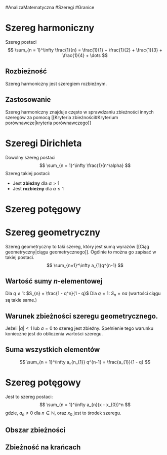 #AnalizaMatematyczna #Szeregi #Granice
# Szereg harmoniczny
Szereg postaci
$$
\sum_{n = 1}^\infty \frac{1}{n} = \frac{1}{1} + \frac{1}{2} + \frac{1}{3} + \frac{1}{4} + \dots
$$

## Rozbieżność
Szereg harmoniczny jest szeregiem rozbieżnym.
## Zastosowanie
Szereg harmoniczny znajduje często w sprawdzaniu zbieżności innych szeregów za pomocą [[Kryteria zbieżności#Kryterium porównawcze|kryteria porównawczego]] 
# Szeregi Dirichleta
Dowolny szereg postaci
$$
\sum_{n = 1}^\infty \frac{1}{n^\alpha}
$$
Szereg takiej postaci:
- Jest **zbieżny** dla $\alpha > 1$
- Jest **rozbieżny** dla $\alpha \leq 1$

# Szereg potęgowy
# Szereg geometryczny
Szereg geometryczny to taki szereg, który jest sumą wyrazów [[Ciąg geometryczny|ciągu geometrycznego]].
Ogólnie to można go zapisać w takiej postaci.
$$
\sum_{n=1}^\infty a_{1}q^{n-1}
$$
## Wartość sumy $n$-elementowej
Dla $q \neq 1$: $S_{n} = \frac{1 - q^n}{1 - q}$
Dla $q = 1$: $S_{n} = na$ (wartości ciągu są takie same.)

## Warunek zbieżności szeregu geometrycznego.
Jeżeli $|q| < 1$ lub $a = 0$ to szereg jest zbieżny.
Spełnienie tego warunku konieczne jest do obliczenia wartości szeregu.
## Suma wszystkich elementów
$$
\sum_{n = 1}^\infty a_{n_{1}} q^{n-1} = \frac{a_{1}}{1 - q}
$$
# Szereg potęgowy
Jest to szereg postaci:
$$
\sum_{n = 1}^\infty a_{n}(x - x_{0})^n
$$
gdzie, $a_{n} \neq 0$ dla $n \in \mathbb{N}$, oraz $x_{0}$ jest to środek szeregu.
## Obszar zbieżności
## Zbieżność na krańcach